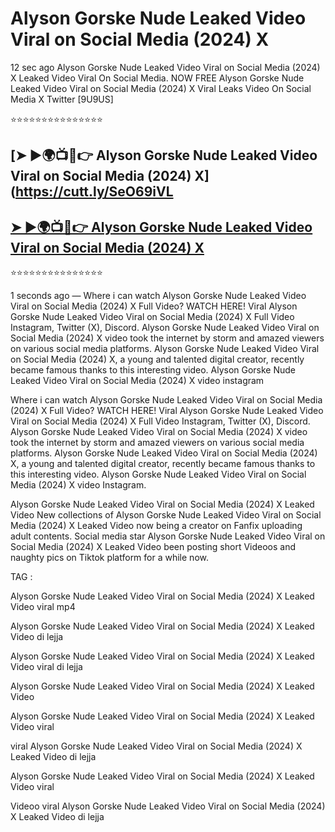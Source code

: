﻿# Alyson Gorske Nude Leaked Video Viral on Social Media (2024) X



12 sec ago Alyson Gorske Nude Leaked Video Viral on Social Media (2024) X Leaked Video Viral On Social Media. NOW FREE Alyson Gorske Nude Leaked Video Viral on Social Media (2024) X Viral Leaks Video On Social Media X Twitter [9U9US]

⭐⭐⭐⭐⭐⭐⭐⭐⭐⭐⭐⭐⭐⭐⭐

## [➤ ►🌍📺📱👉 Alyson Gorske Nude Leaked Video Viral on Social Media (2024) X](https://cutt.ly/SeO69iVL

## [➤ ►🌍📺📱👉 Alyson Gorske Nude Leaked Video Viral on Social Media (2024) X](https://cutt.ly/SeO69iVL)


⭐⭐⭐⭐⭐⭐⭐⭐⭐⭐⭐⭐⭐⭐⭐



1 seconds ago — Where i can watch Alyson Gorske Nude Leaked Video Viral on Social Media (2024) X Full Video? WATCH HERE! Viral Alyson Gorske Nude Leaked Video Viral on Social Media (2024) X Full Video Instagram, Twitter (X), Discord. Alyson Gorske Nude Leaked Video Viral on Social Media (2024) X video took the internet by storm and amazed viewers on various social media platforms. Alyson Gorske Nude Leaked Video Viral on Social Media (2024) X, a young and talented digital creator, recently became famous thanks to this interesting video. Alyson Gorske Nude Leaked Video Viral on Social Media (2024) X video instagram

Where i can watch Alyson Gorske Nude Leaked Video Viral on Social Media (2024) X Full Video? WATCH HERE! Viral Alyson Gorske Nude Leaked Video Viral on Social Media (2024) X Full Video Instagram, Twitter (X), Discord. Alyson Gorske Nude Leaked Video Viral on Social Media (2024) X video took the internet by storm and amazed viewers on various social media platforms. Alyson Gorske Nude Leaked Video Viral on Social Media (2024) X, a young and talented digital creator, recently became famous thanks to this interesting video. Alyson Gorske Nude Leaked Video Viral on Social Media (2024) X video Instagram.

Alyson Gorske Nude Leaked Video Viral on Social Media (2024) X Leaked Video New collections of Alyson Gorske Nude Leaked Video Viral on Social Media (2024) X Leaked Video now being a creator on Fanfix uploading adult contents. Social media star Alyson Gorske Nude Leaked Video Viral on Social Media (2024) X Leaked Video been posting short Videoos and naughty pics on Tiktok platform for a while now.

TAG :

 

Alyson Gorske Nude Leaked Video Viral on Social Media (2024) X Leaked Video viral mp4

 

Alyson Gorske Nude Leaked Video Viral on Social Media (2024) X Leaked Video di lejja

 

Alyson Gorske Nude Leaked Video Viral on Social Media (2024) X Leaked Video viral di lejja

 

Alyson Gorske Nude Leaked Video Viral on Social Media (2024) X Leaked Video

 

Alyson Gorske Nude Leaked Video Viral on Social Media (2024) X Leaked Video viral

 

viral Alyson Gorske Nude Leaked Video Viral on Social Media (2024) X Leaked Video di lejja

 

Alyson Gorske Nude Leaked Video Viral on Social Media (2024) X Leaked Video viral

 

Videoo viral Alyson Gorske Nude Leaked Video Viral on Social Media (2024) X Leaked Video di lejja